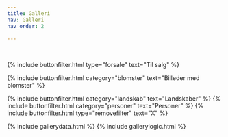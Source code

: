 ```yaml
---
title: Galleri
nav: Galleri
nav_order: 2

---
```


<!-- {% include button.html text="Værker" link="#all"  color="none" %}

{% include button.html text="Værker til salg" link="#foresale" color="none" %} -->

<!-- <span class="filter" data-showall>Alle</span> 
<span class="filter" data-forsale>Til salg</span>
<span class="filter" data-category="blomster">Blomster</span>
<span class="filter" data-category="landskab">Landskab</span>
<span class="filter" data-forsale data-category="personer">Potrætter til salg</span>
<span class="filter" data-category="personer">Personer</span>     -->


<br/>


 {% include buttonfilter.html type="forsale"  text="Til salg" %}
<!---->  {% include buttonfilter.html category="blomster"  text="Billeder med blomster" %}
 {% include buttonfilter.html category="landskab"  text="Landskaber" %}
  {% include buttonfilter.html category="personer"  text="Personer" %} 
 {% include buttonfilter.html type="removefilter" text="X" %}

<!--   <div id="buttons">
      <button id="btnAlle" disabled="true">Alle malerier</button> 
      <button id="btnTilSalg">Malerier til salg</button>
  </div> -->

  <div class="grid-container"></div>  


  
{% include gallerydata.html %}
{% include gallerylogic.html %}